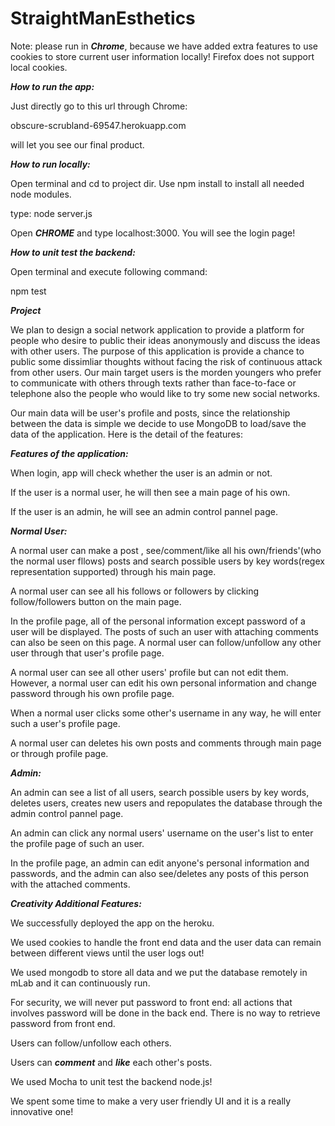 # StraightManEsthetics
Note: please run in ***Chrome***, because we have added extra features to use cookies to store current user information locally! Firefox does not support local cookies.

***How to run the app:***

Just directly go to this url through Chrome:

obscure-scrubland-69547.herokuapp.com

will let you see our final product.


***How to run locally:***

Open terminal and cd to project dir. Use npm install to install all needed node modules.

type: node server.js

Open ***CHROME*** and type localhost:3000. You will see the login page!


***How to unit test the backend:***


Open terminal and execute following command:

npm test


***Project***


We plan to design a social network application to provide a platform for people who desire to public their ideas anonymously and discuss the ideas with other users. The purpose of this application is provide a chance to public some dissimliar thoughts without facing the risk of continuous attack from other users. Our main target users is the morden youngers who prefer to communicate with others through texts rather than face-to-face or telephone also the people who would like to try some new social networks.



Our main data will be user's profile and posts, since the relationship between the data is simple we decide to use MongoDB to load/save the data of the application. Here is the detail of the features:



***Features of the application:***

When login, app will check whether the user is an admin or not.



If the user is a normal user, he will then see a main page of his own.

If the user is an admin, he will see an admin control pannel page.



***Normal User:***

A normal user can make a post , see/comment/like all his own/friends'(who the normal user fllows) posts and search possible users by key words(regex representation supported) through his main page.


A normal user can see all his follows or followers by clicking follow/followers button on the main page.


In the profile page, all of the personal information except password of a user will be displayed. The posts of such an user with attaching comments can also be seen on this page. A normal user can follow/unfollow any other user through that user's profile page.


A normal user can see all other users' profile but can not edit them. However, a normal user can edit his own personal information and change password through his own profile page.


When a normal user clicks some other's username in any way, he will enter such a user's profile page.


A normal user can deletes his own posts and comments through main page or through profile page.



***Admin:***

An admin can see a list of all users, search possible users by key words, deletes users, creates new users and repopulates the database through the admin control pannel page.


An admin can click any normal users' username on the user's list to enter the profile page of such an user. 


In the profile page, an admin can edit anyone's personal information and passwords, and the admin can also see/deletes any posts of this person with the attached comments.



***Creativity Additional Features:***


We successfully deployed the app on the heroku.


We used cookies to handle the front end data and the user data can remain  between different views until the user logs out!


We used mongodb to store all data and we put the database remotely in mLab and it can continuously run.


For security, we will never put password to front end: all actions that involves password will be done in the back end. There is no way to retrieve password from front end.


Users can follow/unfollow each others.


Users can ***comment*** and ***like*** each other's posts.


We used Mocha to unit test the backend node.js!


We spent some time to make a very user friendly UI and it is a really innovative one!
